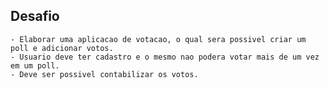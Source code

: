 ## Desafio

    - Elaborar uma aplicacao de votacao, o qual sera possivel criar um poll e adicionar votos.
    - Usuario deve ter cadastro e o mesmo nao podera votar mais de um vez em um poll.
    - Deve ser possivel contabilizar os votos.